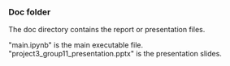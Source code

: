 ### Doc folder

The doc directory contains the report or presentation files.

"main.ipynb" is the main executable file. "project3_group11_presentation.pptx" is the presentation slides.
